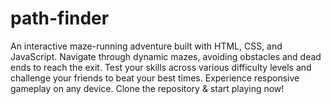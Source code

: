 # path-finder
An interactive maze-running adventure built with HTML, CSS, and JavaScript. Navigate through dynamic mazes, avoiding obstacles and dead ends to reach the exit. Test your skills across various difficulty levels and challenge your friends to beat your best times. Experience responsive gameplay on any device. Clone the repository &amp;  start playing now!
